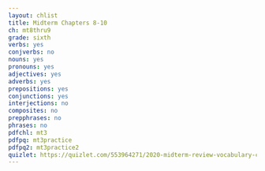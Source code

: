 ```yaml
---
layout: chlist
title: Midterm Chapters 8-10
ch: mt8thru9
grade: sixth
verbs: yes
conjverbs: no
nouns: yes
pronouns: yes
adjectives: yes
adverbs: yes
prepositions: yes
conjunctions: yes
interjections: no
composites: no
prepphrases: no
phrases: no
pdfchl: mt3
pdfpq: mt3practice
pdfpq2: mt3practice2
quizlet: https://quizlet.com/553964271/2020-midterm-review-vocabulary-chs-8-9-flash-cards/
---
```


